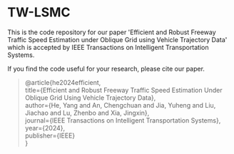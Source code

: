 # TW-LSMC

This is the code repository for our paper 'Efficient and Robust Freeway Traffic Speed Estimation under Oblique Grid using Vehicle Trajectory Data' which is accepted by IEEE Transactions on Intelligent Transportation Systems.

If you find the code useful for your research, please cite our paper.
>@article{he2024efficient,  
  title={Efficient and Robust Freeway Traffic Speed Estimation Under Oblique Grid Using Vehicle Trajectory Data},  
  author={He, Yang and An, Chengchuan and Jia, Yuheng and Liu, Jiachao and Lu, Zhenbo and Xia, Jingxin},  
  journal={IEEE Transactions on Intelligent Transportation Systems},  
  year={2024},  
  publisher={IEEE}  
}
